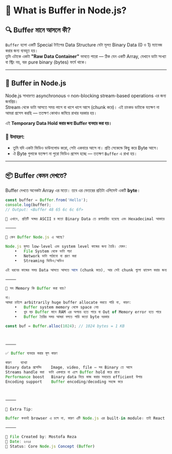 

# 🧠 What is Buffer in Node.js?

## 🔍 Buffer মানে আসলে কী?

`Buffer` হলো একটি Special টাইপের Data Structure যেটা মূলত Binary Data (0 ও 1) ম্যানেজ করার জন্য ব্যবহৃত হয়।  
তুমি এটাকে একটা **"Raw Data Container"** ভাবতে পারো — ঠিক যেন একটি Array, যেখানে ডাটা সংখ্যা বা স্ট্রিং নয়, বরং pure binary (bytes) ফর্মে থাকে।

---

## 🚀 Buffer in Node.js

Node.js সাধারণত asynchronous ও non-blocking stream-based operations এর জন্য জনপ্রিয়।  
Stream থেকে ডাটা আসতে সময় লাগে বা ধাপে ধাপে আসে (chunk করে)। এই চাংকড ডাটাকে যতক্ষণ না আমরা প্রসেস করছি — ততক্ষণ কোথাও জমিয়ে রাখার দরকার হয়।

এই **Temporary Data Hold করার জন্য Buffer ব্যবহার করা হয়।**

### 🎯 উদাহরণ:

- তুমি যদি একটা ভিডিও ডাউনলোড করো, সেটা একবারে আসে না। প্রতি সেকেন্ডে কিছু করে Byte আসে।
- ঐ Byte গুলাকে যতক্ষণ না পুরো ভিডিও প্রসেস হচ্ছে — ততক্ষণ `Buffer` এ রাখা হয়।

---

## 📦 Buffer কেমন দেখতে?

Buffer দেখতে অনেকটা Array এর মতো। তবে এর ভেতরের প্রতিটা এলিমেন্ট একটি **byte**।

```js
const buffer = Buffer.from('Hello');
console.log(buffer); 
// Output: <Buffer 48 65 6c 6c 6f>

🧠 এখানে, প্রতিটি অক্ষর ASCII র মতো Binary Data তে রূপান্তরিত হয়েছে এবং Hexadecimal আকারে দেখানো হয়েছে।

⸻

🔧 কেন Buffer Node.js এ আছে?

Node.js মূলত low-level এবং system level কাজের জন্য তৈরি। যেমন:
	•	File System থেকে ডাটা পড়া
	•	Network ডাটা পাঠানো বা গ্রহণ করা
	•	Streaming ভিডিও/অডিও

এই ধরনের কাজের সময় Data আসতে আসতে আসে (chunk করে), আর সেই chunk গুলো হ্যান্ডেল করার জন্য Buffer আবশ্যক।

⸻

📛 সব Memory কি Buffer করা যায়?

না।
আমরা চাইলে arbitrarily huge buffer allocate করতে পারি না, কারণ:
	•	Buffer system memory থেকে space নেয়
	•	খুব বড় Buffer মানে RAM এর অপচয় হতে পারে বা Out of Memory error হতে পারে
	•	Buffer তৈরির সময় আমরা বলতে পারি কতো byte দরকার

const buf = Buffer.alloc(1024); // 1024 bytes = 1 KB



⸻

✅ Buffer ব্যবহার করার মূল কারণ

কারণ	ব্যাখ্যা
Binary data প্রসেসিং	Image, video, file — সব Binary তে আসে
Streams handle করা	ডাটা একবারে না এলে Buffer hold করে রাখে
Performance boost	Binary data নিয়ে কাজ করার সবচেয়ে efficient উপায়
Encoding support	Buffer encoding/decoding সহজে করে



⸻

🧪 Extra Tip:

Buffer কখনই browser এ চলে না, কারণ এটি Node.js এর built-in module। তাই React বা Frontend এ সরাসরি Buffer ব্যবহার করা যায় না।

⸻

📁 File Created by: Mostofa Reza
📅 Date: ২০২৫
🧪 Status: Core Node.js Concept (Buffer)
